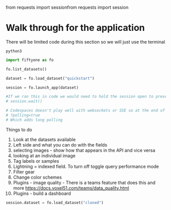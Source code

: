 from requests import sessionfrom requests import session

# Walk through for the application

There will be limited code during this section so we will just use the terminal

```shell
python3
```

```python
import fiftyone as fo

fo.list_datasets()

dataset = fo.load_dataset("quickstart")

session = fo.launch_app(dataset)

#If we ran this in code we would need to hold the session open to prevent the app server from exiting
# session.wait()

# Codespaces doesn't play well with websockets or SSE so at the end of our URLs we need to put
# ?polling=true
# Which adds long polling
```

Things to do
1. Look at the datasets available
2. Left side and what you can do with the fields
3. selecting images - show how that appears in the API and vice versa
4. looking at an individual image
3. Tag labels or samples
4. Lightning = indexed field. To turn off toggle query performance mode
5. Filter gear
6. Change color schemes
7. Plugins - image quality - There is a teams feature that does this and more https://docs.voxel51.com/teams/data_quality.html
8. Plugins - build a dashboard


```python
session.dataset = fo.load_dataset("cloned")
```